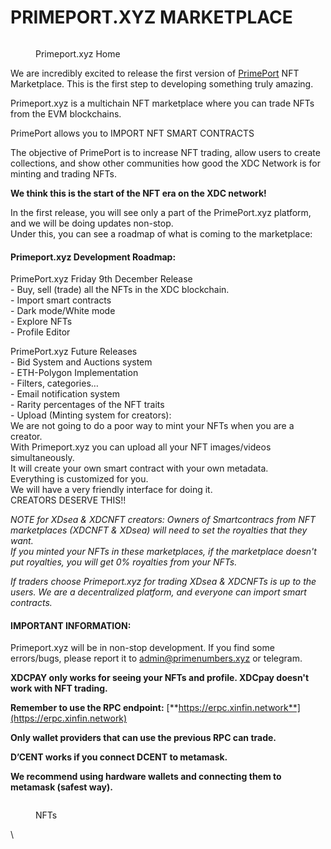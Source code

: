 # PRIMEPORT.XYZ MARKETPLACE

<figure><img src="https://cdn-images-1.medium.com/max/1600/1*Wt5oaOrTcsec62I5AMG4Tw.png" alt=""><figcaption><p>Primeport.xyz Home</p></figcaption></figure>

We are incredibly excited to release the first version of [PrimePort](https://primeport.xyz/) NFT Marketplace. This is the first step to developing something truly amazing.

Primeport.xyz is a multichain NFT marketplace where you can trade NFTs from the EVM blockchains.

PrimePort allows you to IMPORT NFT SMART CONTRACTS

The objective of PrimePort is to increase NFT trading, allow users to create collections, and show other communities how good the XDC Network is for minting and trading NFTs.

**We think this is the start of the NFT era on the XDC network!**

In the first release, you will see only a part of the PrimePort.xyz platform, and we will be doing updates non-stop. \
Under this, you can see a roadmap of what is coming to the marketplace:

#### **Primeport.xyz Development Roadmap:**

PrimePort.xyz Friday 9th December Release \
\- Buy, sell (trade) all the NFTs in the XDC blockchain.\
\- Import smart contracts \
\- Dark mode/White mode\
\- Explore NFTs\
\- Profile Editor

PrimePort.xyz Future Releases\
\- Bid System and Auctions system\
\- ETH-Polygon Implementation\
\- Filters, categories…\
\- Email notification system\
\- Rarity percentages of the NFT traits\
\- Upload (Minting system for creators): \
We are not going to do a poor way to mint your NFTs when you are a creator. \
With Primeport.xyz you can upload all your NFT images/videos simultaneously. \
It will create your own smart contract with your own metadata. \
Everything is customized for you. \
We will have a very friendly interface for doing it. \
CREATORS DESERVE THIS!!

_NOTE for XDsea & XDCNFT creators: Owners of Smartcontracs from NFT marketplaces (XDCNFT & XDsea) will need to set the royalties that they want._ \
_If you minted your NFTs in these marketplaces, if the marketplace doesn't put royalties, you will get 0% royalties from your NFTs._

_If traders choose Primeport.xyz for trading XDsea & XDCNFTs is up to the users. We are a decentralized platform, and everyone can import smart contracts._

#### **IMPORTANT INFORMATION:**

Primeport.xyz will be in non-stop development. If you find some errors/bugs, please report it to admin@primenumbers.xyz or telegram.

**XDCPAY only works for seeing your NFTs and profile. XDCpay doesn't work with NFT trading.**

**Remember to use the RPC endpoint:** [**https://erpc.xinfin.network**](https://erpc.xinfin.network)

**Only wallet providers that can use the previous RPC can trade.**

**D’CENT works if you connect DCENT to metamask.**

**We recommend using hardware wallets and connecting them to metamask (safest way).**

<figure><img src="https://cdn-images-1.medium.com/max/1600/1*xRgAsmg89ufpeoXz9zDRRg.png" alt=""><figcaption><p>NFTs</p></figcaption></figure>

\
